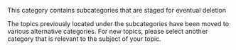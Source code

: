 This category contains subcategories that are staged for eventual deletion

The topics previously located under the subcategories have been moved to various alternative categories. For new topics, please select another category that is relevant to the subject of your topic.
